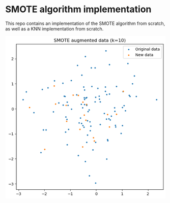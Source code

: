 # SMOTE algorithm implementation

This repo contains an implementation of the SMOTE algorithm from scratch, as well as a KNN implementation from scratch.

![Results](/output.png)